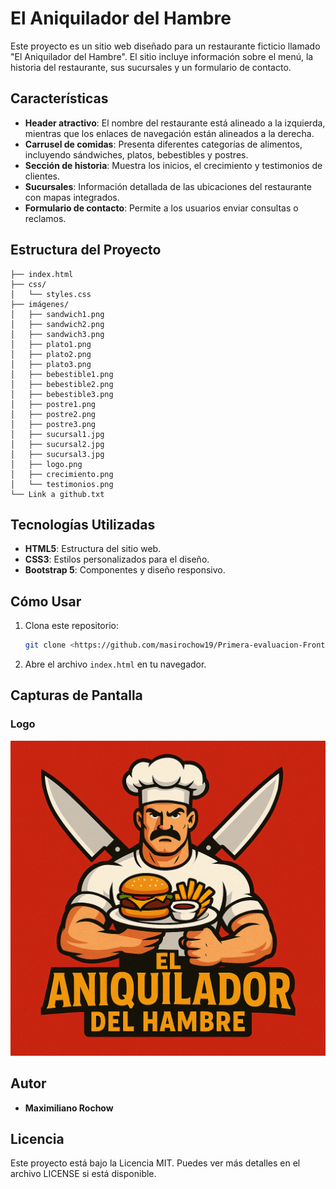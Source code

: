 # El Aniquilador del Hambre

Este proyecto es un sitio web diseñado para un restaurante ficticio llamado "El Aniquilador del Hambre". El sitio incluye información sobre el menú, la historia del restaurante, sus sucursales y un formulario de contacto.

## Características

- **Header atractivo**: El nombre del restaurante está alineado a la izquierda, mientras que los enlaces de navegación están alineados a la derecha.
- **Carrusel de comidas**: Presenta diferentes categorías de alimentos, incluyendo sándwiches, platos, bebestibles y postres.
- **Sección de historia**: Muestra los inicios, el crecimiento y testimonios de clientes.
- **Sucursales**: Información detallada de las ubicaciones del restaurante con mapas integrados.
- **Formulario de contacto**: Permite a los usuarios enviar consultas o reclamos.

## Estructura del Proyecto

```
├── index.html
├── css/
│   └── styles.css
├── imágenes/
│   ├── sandwich1.png
│   ├── sandwich2.png
│   ├── sandwich3.png
│   ├── plato1.png
│   ├── plato2.png
│   ├── plato3.png
│   ├── bebestible1.png
│   ├── bebestible2.png
│   ├── bebestible3.png
│   ├── postre1.png
│   ├── postre2.png
│   ├── postre3.png
│   ├── sucursal1.jpg
│   ├── sucursal2.jpg
│   ├── sucursal3.jpg
│   ├── logo.png
│   ├── crecimiento.png
│   └── testimonios.png
└── Link a github.txt
```

## Tecnologías Utilizadas

- **HTML5**: Estructura del sitio web.
- **CSS3**: Estilos personalizados para el diseño.
- **Bootstrap 5**: Componentes y diseño responsivo.

## Cómo Usar

1. Clona este repositorio:
   ```bash
   git clone <https://github.com/masirochow19/Primera-evaluacion-Front-End-Maximiliano-Rochow>
   ```
2. Abre el archivo `index.html` en tu navegador.

## Capturas de Pantalla

### Logo
![Logo](imágenes/logo.png)


## Autor

- **Maximiliano Rochow**

## Licencia

Este proyecto está bajo la Licencia MIT. Puedes ver más detalles en el archivo LICENSE si está disponible.

